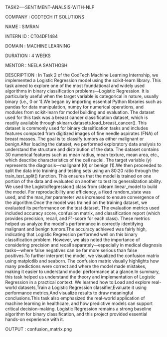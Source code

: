 TASK2---SENTIMENT-ANALSIS-WITH-NLP

COMPANY : CODTECH IT SOLUTIONS

NAME : SIMRAN

INTERN ID : CT04DF1484

DOMAIN : MACHINE LEARNING

DURATION : 4 WEEKS

MENTOR : NEELA SANTHOSH 

DESCRIPTION : In Task 2 of the CodTech Machine Learning Internship, we implemented a Logistic Regression model using the scikit-learn library. This task aimed to explore one of the most foundational and widely used algorithms in binary classification problems—Logistic Regression. It is particularly useful when the target variable is categorical in nature, usually binary (i.e., 0 or 1).We began by importing essential Python libraries such as pandas for data manipulation, numpy for numerical operations, and modules from scikit-learn for model building and evaluation. The dataset used for this task was a breast cancer classification dataset, which is readily available through sklearn.datasets.load_breast_cancer(). This dataset is commonly used for binary classification tasks and includes features computed from digitized images of fine needle aspirates (FNA) of breast masses. The goal is to classify tumors as either malignant or benign.After loading the dataset, we performed exploratory data analysis to understand the structure and distribution of the data. The dataset contains 30 numerical features such as mean radius, mean texture, mean area, etc., which describe characteristics of the cell nuclei. The target variable (y) represents the diagnosis—malignant (0) or benign (1).We then proceeded to split the data into training and testing sets using an 80:20 ratio through the train_test_split() function. This ensures that the model is trained on one portion of the data and evaluated on another to test its generalization ability. We used the LogisticRegression() class from sklearn.linear_model to build the model. For reproducibility and efficiency, a fixed random_state was used, and the max_iter parameter was increased to ensure convergence of the algorithm.Once the model was trained on the training dataset, we evaluated its performance on the test dataset. The evaluation metrics used included accuracy score, confusion matrix, and classification report (which provides precision, recall, and F1-score for each class). These metrics helped us analyze the model's performance in correctly identifying malignant and benign tumors.The accuracy achieved was fairly high, indicating that Logistic Regression performed well on this binary classification problem. However, we also noted the importance of considering precision and recall separately—especially in medical diagnosis tasks—where false negatives can be far more serious than false positives.To further interpret the model, we visualized the confusion matrix using matplotlib and seaborn. The confusion matrix visually highlights how many predictions were correct and where the model made mistakes, making it easier to understand model performance at a glance.In summary, this task helped us understand the theory and implementation of Logistic Regression in a practical context. We learned how to:Load and explore real-world datasets,Train a Logistic Regression classifier,Evaluate it using performance metrics,And visualize results to draw meaningful conclusions.This task also emphasized the real-world application of machine learning in healthcare, and how predictive models can support critical decision-making. Logistic Regression remains a strong baseline algorithm for binary classification, and this project provided essential hands-on experience with it.

OUTPUT : confusion_matrix.png
